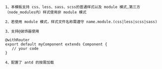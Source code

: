 `1、本模板支持 css、less、sass、scss的普通样式以及 module 模式,第三方（node_modules内）样式使用非 module 模式`

`2、若使用 module 模式，样式文件名称需遵守 name.module.(css|less|scss|sass)`

`3、支持@装饰器使用`

```
@withRouter
export default myComponent extends Component {
   // your code
}
```

`4、配置了 antd 的按需加载`
